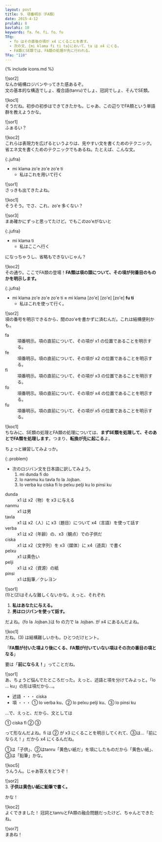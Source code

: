 ```yaml
---
layout: post
title: 9. 項番明示（FA類）
date: 2015-4-12
prulahi: 8
bavlahi: 10
keywords: fa、fe、fi、fo、fu
TFq:
  - fo はその直後の項が x4 にくることを表す。
  - 次の文、{mi klama fi ti ta}において、ta は x4 にくる。
  - FA類とSE類では、FA類の処理が先に行われる。
TFa: "110"
---
```

{% include icons.md %}

![sor2]  
なんか結構ロジバンやってきた感あるぞ。  
文の基本的な構造でしょ、複合語(tanru)でしょ、冠詞でしょ、そんでSE類。

![koc1]  
そうだね。初歩の初歩はできてきたかも。じゃあ、この辺りでFA類という単語群を教えようかな。

![sor1]  
ふぁるい？

![koc2]  
これらは表現力を広げるというよりは、見やすい文を書くためのテクニック。  
省エネ文を書くためのテクニックでもあるね。たとえば、こんな文。

{:.jufra}
- mi klama zo'e zo'e zo'e ti
  - 私はこれを用いて行く

![sor1]  
さっきも出てきたよね。

![koc1]  
そうそう。でさ、これ、zo'e 多くない？

![sor3]  
まあ確かにずっと思ってたけど。でもこのzo'eがないと

{:.jufra}
- mi klama ti
  - 私はここへ行く


になっちゃうし、省略もできないじゃん？

![koc2]  
その通り。ここでFA類の登場！**FA類は項の頭について、その項が何番目のものかを明示します。**

{:.jufra}
- mi klama zo'e zo'e zo'e ti **=** mi klama [zo'e] [zo'e] [zo'e] **fu ti**  
  - 私はこれを使って行く。


![sor2]  
項の番号を明示できるから、間のzo'eを書かずに済むんだ。これは結構便利かも。

<dl class="drani">
<dt>fa</dt>
<dd >項番明示。項の直前について、その項が x1 の位置であることを明示する。</dd>
<dt>fe</dt>
<dd >項番明示。項の直前について、その項が x2 の位置であることを明示する。</dd>
<dt>fi</dt>
<dd >項番明示。項の直前について、その項が x3 の位置であることを明示する。</dd>
<dt>fo</dt>
<dd >項番明示。項の直前について、その項が x4 の位置であることを明示する。</dd>
<dt>fu</dt>
<dd >項番明示。項の直前について、その項が x5 の位置であることを明示する。</dd>
</dl>

![koc1]  
ちなみに、SE類の処理とFA類の処理については、**まずSE類を処理して、そのあとでFA類を処理します**。つまり、**転換が先に起こる**よ。

ちょっと練習してみよっか。

{:.problem}
- 次のロジバン文を日本語に訳してみよう。
  1. mi dunda fi do
  2. lo nanmu ku tavla fo la .lojban. 
  3. lo verba ku ciska fi lo pelxu pelji ku lo pinsi ku

<dl class="valsi">
<dt>dunda</dt>
<dd >x1 は x2（物）を x3 に与える</dd>
<dt>nanmu</dt>
<dd >x1 は男</dd>
<dt>tavla</dt>
<dd >x1 は x2（人）に x3（題目）について x4（言語）を使って話す</dd>
<dt>verba</dt>
<dd >x1 は x2（年齢）の、x3（観点）での子供だ</dd>
<dt>ciska</dt>
<dd >x1 は x2（文字列）を x3（媒体）に x4（道具）で書く</dd>
<dt>pelxu</dt>
<dd >x1 は黄色い</dd>
<dt>pelji</dt>
<dd >x1 は x2（資源）の紙</dd>
<dt>pinsi</dt>
<dd >x1 は鉛筆／クレヨン</dd>
</dl>

![sor1]  
(1)と(2)はそんな難しくないかな。えっと、それぞれ

1. **私はあなたに与える。**
2. **男はロジバンを使って話す。**

だよね。{fo la .lojban.}は fo の力で la .lojban. が x4 にあるんだよね。

![koc1]  
だね。(3) は結構難しいかも。ひとつだけヒント。

「**FA類が付いた項より後にくる、FA類が付いていない項はその次の番目の項となる**」

要は「**前にならえ！**」ってことだね。

![sor1]  
あ、ちょうど悩んでたところだった。えっと、述語と項を分けてみよっと。「lo ... ku」の形は項だから…。

- 述語 ・・・ ciska
- 項 ・・・ ① lo verba ku、② lo pelxu pelji ku、③ lo pinsi ku

…で、えっと、だから、文としては

① ciska fi ② ③

って形なんだよね。fi は ② が x3 にくることを明示してくれて、③は…「前にならえ！」だから x4 にくるんだね。

①は「子供」、②はtanru「黄色い紙だ」を項にしたものだから「黄色い紙」、③は「鉛筆」かな。

![koc5]  
うんうん。じゃあ答えをどうぞ！

![sor2]  
3. **子供は黄色い紙に鉛筆で書く。**

かな！

![koc2]  
よくできました！ 冠詞とtanruとFA類の融合問題だったけど、ちゃんとできたね。

![sor7]  
まあね！
